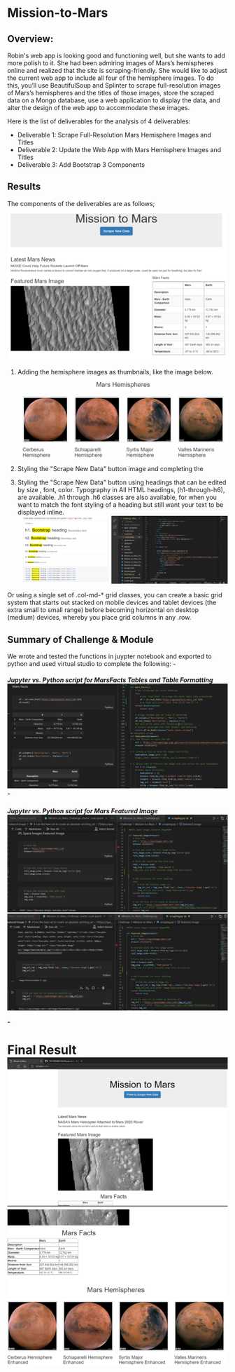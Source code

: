 # Mission-to-Mars
 
## Overview:

Robin's web app is looking good and functioning well, but she wants to add more polish to it. She had been admiring images of Mars’s hemispheres online and realized that the site is scraping-friendly. She would like to adjust the current web app to include all four of the hemisphere images. To do this, you’ll use BeautifulSoup and Splinter to scrape full-resolution images of Mars’s hemispheres and the titles of those images, store the scraped data on a Mongo database, use a web application to display the data, and alter the design of the web app to accommodate these images.

Here is the list of deliverables for the analysis of 4 deliverables:

- Deliverable 1: Scrape Full-Resolution Mars Hemisphere Images and Titles
- Deliverable 2: Update the Web App with Mars Hemisphere Images and Titles
- Deliverable 3: Add Bootstrap 3 Components

## Results

The components of the deliverables are as follows;

![Feature&Image&Facts](https://github.com/Anuradha0/Mission_to_Mars_Challenge/blob/main/Images/Mars%20Facts.PNG)

 1. Adding the hemisphere images as thumbnails, like the image below.
![D3thumbnails](https://github.com/Anuradha0/Mission_to_Mars_Challenge/blob/main/Images/Mars%20Hemisphere.png)

 2. Styling the "Scrape New Data" button image and completing the 


 3. Styling the "Scrape New Data" button using headings that can be edited by size , font, color. 
Typography in All HTML headings, (h1-through-h6), are available. .h1 through .h6 classes are also available, for when you want to match the font styling of a heading but still want your text to be displayed inline.
![headings](https://github.com/735713038455163/Mission-to-Mars/blob/main/headings.PNG)

Or using a single set of .col-md-* grid classes, you can create a basic grid system that starts out stacked on mobile devices and tablet devices (the extra small to small range) before becoming horizontal on desktop (medium) devices, whereby you place grid columns in any .row.


## Summary of Challenge & Module 

We wrote and tested the functions in juypter notebook and exported to python and used virtual studio to complete the following:
-<h5>Jupyter vs. Python script for MarsFacts Tables and Table Formatting 
![MarsFacts](https://github.com/735713038455163/Mission-to-Mars/blob/main/MarsFacts.PNG)
-<h5>Jupyter vs. Python script for Mars Featured Image 
![Feature](https://github.com/735713038455163/Mission-to-Mars/blob/main/Feature.PNG)
![Feature2](https://github.com/735713038455163/Mission-to-Mars/blob/main/Feature2.PNG)

-<h1>Final Result
![final](https://github.com/735713038455163/Mission-to-Mars/blob/main/final.PNG)
![final1](https://github.com/735713038455163/Mission-to-Mars/blob/main/final1.PNG)
